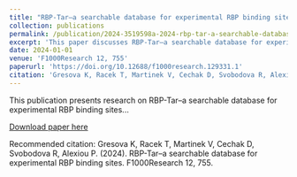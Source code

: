 ```yaml
---
title: "RBP-Tar–a searchable database for experimental RBP binding sites"
collection: publications
permalink: /publication/2024-3519598a-2024-rbp-tar-a-searchable-database-for-experi
excerpt: 'This paper discusses RBP-Tar–a searchable database for experimental RBP binding sites...'
date: 2024-01-01
venue: 'F1000Research 12, 755'
paperurl: 'https://doi.org/10.12688/f1000research.129331.1'
citation: 'Gresova K, Racek T, Martinek V, Cechak D, Svobodova R, Alexiou P. (2024). RBP-Tar–a searchable database for experimental RBP binding sites. F1000Research 12, 755.'
---
```


This publication presents research on RBP-Tar–a searchable database for experimental RBP binding sites...

[Download paper here](https://doi.org/10.12688/f1000research.129331.1)

Recommended citation: Gresova K, Racek T, Martinek V, Cechak D, Svobodova R, Alexiou P. (2024). RBP-Tar–a searchable database for experimental RBP binding sites. F1000Research 12, 755.

